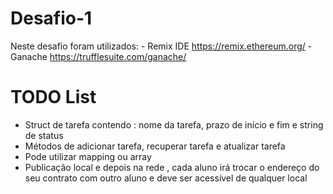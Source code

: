 # Desafio-1

Neste desafio foram utilizados:
    - Remix IDE https://remix.ethereum.org/
    - Ganache https://trufflesuite.com/ganache/

# TODO List

<ul>
  <li>Struct de tarefa contendo : nome da tarefa, prazo de início e fim e string de status</li>
  <li>Métodos de adicionar tarefa, recuperar tarefa e atualizar tarefa</li>
  <li>Pode utilizar mapping ou array</li>
  <li>Publicação local e depois na rede , cada aluno irá trocar o endereço do seu contrato com outro aluno e deve ser acessível de qualquer local</li>
</ul>
